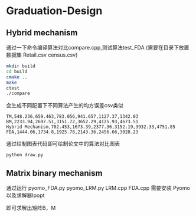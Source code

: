 # Graduation-Design
## Hybrid mechanism
通过一下命令编译算法对比compare.cpp,测试算法test_FDA (需要在目录下放置数据集 Retail.csv census.csv)
```bash
mkdir build
cd build
cmake ..
make
ctest
./compare
```
会生成不同配置下不同算法产生的均方误差csv类似
```csv
TM,548.236,659.463,783.056,941.657,1127.37,1342.03
BM,2233.94,2697.51,3151.72,3652.29,4125.93,4673.51
Hybrid Mechanism,702.453,1673.39,2377.36,3152.19,3932.33,4751.85
FDA,1444.06,1734.8,1925.78,2143.36,2456.66,3028.23
```
通过绘制图表代码即可绘制论文中的算法对比图表
```
python draw.py
```
## Matrix binary mechanism

通过运行 pyomo_FDA.py pyomo_LRM.py LRM.cpp FDA.cpp 需要安装 Pyomo 以及求解器Ipopt

即可求解出矩阵B，M